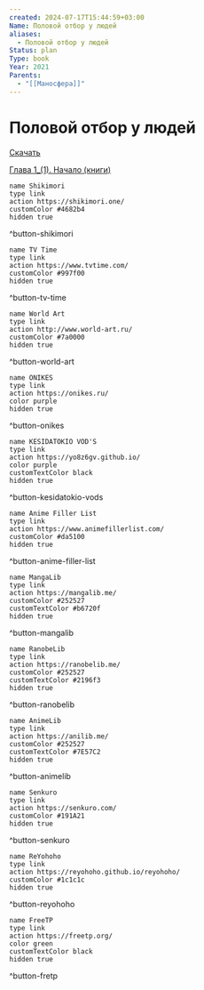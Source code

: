 ```yaml
---
created: 2024-07-17T15:44:59+03:00
Name: Половой отбор у людей
aliases:
  - Половой отбор у людей
Status: plan
Type: book
Year: 2021
Parents:
  - "[[Маносфера]]"
---
```


# Половой отбор у людей 

[Скачать](https://disk.yandex.ru/i/VIIET_jbvNwpQQ)

[Глава 1_(1). Начало (книги)](https://www.masculist.ru/blogs/post-6150.html)

```button
name Shikimori
type link
action https://shikimori.one/
customColor #4682b4
hidden true
```
^button-shikimori

```button
name TV Time
type link
action https://www.tvtime.com/
customColor #997f00
hidden true
```
^button-tv-time

```button
name World Art
type link
action http://www.world-art.ru/
customColor #7a0000
hidden true
```
^button-world-art

```button
name ONIKES
type link
action https://onikes.ru/
color purple
hidden true
```
^button-onikes

```button
name KESIDATOKIO VOD'S
type link
action https://yo8z6gv.github.io/
color purple
customTextColor black
hidden true
```
^button-kesidatokio-vods

```button
name Anime Filler List
type link
action https://www.animefillerlist.com/
customColor #da5100
hidden true
```
^button-anime-filler-list

```button
name MangaLib
type link
action https://mangalib.me/
customColor #252527
customTextColor #b6720f
hidden true
```
^button-mangalib

```button
name RanobeLib
type link
action https://ranobelib.me/
customColor #252527
customTextColor #2196f3
hidden true
```
^button-ranobelib

```button
name AnimeLib
type link
action https://anilib.me/
customColor #252527
customTextColor #7E57C2
hidden true
```
^button-animelib

```button
name Senkuro
type link
action https://senkuro.com/
customColor #191A21
hidden true
```
^button-senkuro

```button
name ReYohoho
type link
action https://reyohoho.github.io/reyohoho/
customColor #1c1c1c
hidden true
```
^button-reyohoho

```button
name FreeTP
type link
action https://freetp.org/
color green
customTextColor black
hidden true
```
^button-fretp
